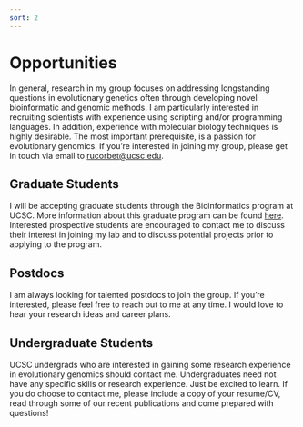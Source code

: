 ```yaml
---
sort: 2
---
```

# Opportunities
In general, research in my group focuses on addressing longstanding questions in evolutionary genetics often through developing novel bioinformatic and genomic methods. I am particularly interested in recruiting scientists with experience using scripting and/or programming languages. In addition, experience with molecular biology techniques is highly desirable. The most important prerequisite, is a passion for evolutionary genomics. If you’re interested in joining my group, please get in touch via email to rucorbet@ucsc.edu.  

## Graduate Students
I will be accepting graduate students through the Bioinformatics program at UCSC. More information about this graduate program can be found [here](https://grad.soe.ucsc.edu/bmeb). Interested prospective students are encouraged to contact me to discuss their interest in joining my lab and to discuss potential projects prior to applying to the program.

## Postdocs
I am always looking for talented postdocs to join the group. If you’re interested, please feel free to reach out to me at any time. I would love to hear your research ideas and career plans. 

## Undergraduate Students
UCSC undergrads who are interested in gaining some research experience in evolutionary genomics should contact me. Undergraduates need not have any specific skills or research experience. Just be excited to learn. If you do choose to contact me, please include a copy of your resume/CV, read through some of our recent publications and come prepared with questions!
